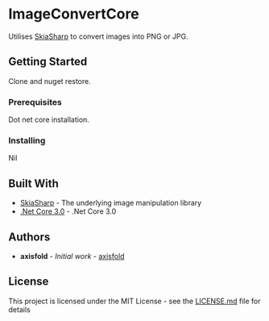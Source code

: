 # ImageConvertCore

Utilises [SkiaSharp](https://github.com/mono/SkiaSharp) to convert images into PNG or JPG.

## Getting Started

Clone and nuget restore.

### Prerequisites

Dot net core installation.

### Installing

Nil

## Built With

* [SkiaSharp](https://github.com/mono/SkiaSharp) - The underlying image manipulation library
* [.Net Core 3.0](https://dotnet.microsoft.com/download/dotnet-core/3.0) - .Net Core 3.0


## Authors

* **axisfold** - *Initial work* - [axisfold](https://github.com/axisfold)

## License

This project is licensed under the MIT License - see the [LICENSE.md](LICENSE.md) file for details

